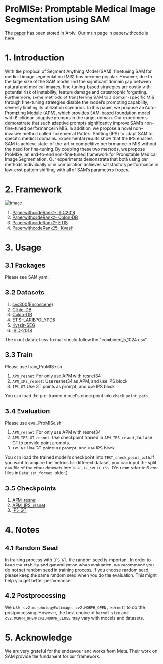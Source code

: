 # ProMISe: Promptable Medical Image Segmentation using SAM

The [paper](https://arxiv.org/pdf/2403.04164.pdf) has been stored in Arxiv.
Our main page in paperwithcode is [here](https://paperswithcode.com/paper/promise-promptable-medical-image-segmentation)

# 1. Introduction
With the proposal of Segment Anything Model (SAM), finetuning SAM for medical image segmentation (MIS) has become popular. However, due to the large size of the SAM model and the significant domain gap between natural and medical images, fine-tuning-based
strategies are costly with potential risk of instability, feature damage
and catastrophic forgetting. Furthermore, some methods of transferring
SAM to a domain-specific MIS through fine-tuning strategies disable the
model’s prompting capability, severely limiting its utilization scenarios.
In this paper, we propose an Auto-Prompting Module (APM), which provides SAM-based foundation model with Euclidean adaptive prompts
in the target domain. Our experiments demonstrate that such adaptive prompts significantly improve SAM’s non-fine-tuned performance
in MIS. In addition, we propose a novel non-invasive method called Incremental Pattern Shifting (IPS) to adapt SAM to specific medical domains.  Experimental results show that the IPS enables SAM to achieve
state-of-the-art or competitive performance in MIS without the need for
fine-tuning. By coupling these two methods, we propose ProMISe, an
end-to-end non-fine-tuned framework for Promptable Medical Image
Segmentation. Our experiments demonstrate that both using our methods individually or in combination achieves satisfactory performance in
low-cost pattern shifting, with all of SAM’s parameters frozen.
# 2. Framework
![image](https://github.com/xinkunwang111/ProMISe/assets/130198762/1e1ff6cf-7eb6-4ab9-a2a5-7fc28661c3a5)

1.  [PaperwithcodeRank1- ISIC2018](https://paperswithcode.com/sota/lesion-segmentation-on-isic-2018)
2. [PaperwithcodeRank2- Colon-DB](https://paperswithcode.com/sota/medical-image-segmentation-on-cvc-colondb)
3. [PaperwithcodeRank2- ETIS](https://paperswithcode.com/sota/medical-image-segmentation-on-etis)
4. [PaperwithcodeRank25- Kvasir](https://paperswithcode.com/sota/medical-image-segmentation-on-kvasir-seg)


# 3. Usage
## 3.1 Packages
Please see SAM.yaml.
## 3.2 Datasets 
1. [cvc300(Endoscene)](https://pages.cvc.uab.es/CVC-Colon/index.php/databases/cvc-endoscenestill/)
2. [Clinic-DB](https://polyp.grand-challenge.org/CVCClinicDB/)
3. [Colon-DB](https://figshare.com/articles/figure/Polyp_DataSet_zip/21221579)
4. [ETIS-LARIBPOLYPDB](https://polyp.grand-challenge.org/ETISLarib/)
5. [Kvasir-SEG](https://www.kaggle.com/datasets/meetnagadia/kvasir-dataset)
6. [ISIC-2018](https://challenge.isic-archive.com/data/#2018)
   
The input dataset csv format should follow the "combined_5_1024.csv"




## 3.3 Train
Please use train_ProMISe.sh

1. `APM_resnet`: For only use APM with resnet34
2. `APM_IPS_resnet`: Use resnet34 as APM, and use IPS block
3. `IPS_GT`:Use GT points as prompt, and use IPS block

You can load the pre-trained model's checkpoint into `check_point_path`.

## 3.4 Evaluation
Please use eval_ProMISe.sh

1. `APM_resnet`: For only use APM with resnet34
2.  `APM_IPS_GT_resnet`: Use checkpoint trained in `APM_IPS_resnet`, but use GT to provide point prompts.
3.  `IPS_GT`:Use GT points as prompt, and use IPS block


You can load the trained model's checkpoint into `TEST_check_point_path`.If you want to acquire the metrics for different dataset, you can input the split csv file of the other datasets into `TEST_IF_SPLIT_CSV`. (You can refer to 6 csv files in `Data_set_format` folder.)

## 3.5 Checkpoints
1. [APM_resnet](https://drive.google.com/file/d/1bjyRUKolZ5ON-egnSnfpLNdyDQvcOmWL/view?usp=drive_link)
2. [APM_IPS_resnet](https://drive.google.com/file/d/1HSX4HgrrBreAoVDSUcOZhpN8BnKEnJO-/view?usp=drive_link)
3. [IPS_GT](https://drive.google.com/file/d/1R1eqzYkEjoynSynn8OP4maL6YjZjgW-f/view?usp=drive_link)

# 4. Notes
## 4.1  Random Seed
In training process with `IPS_GT`, the random seed is important. In order to keep the stability and generalization when evaluation, we recommend you do not set random seed in training  process. If you choose random seed, please keep the same random seed when you do the evaluation. This might help you get better performance.
## 4.2 Postprocessing
We use ` cv2.morphologyEx(image, cv2.MORPH_OPEN, kernel)` to do the postprocessing. However, the best choice of `kernel size` and `cv2.MORPH_OPEN/cv2.MORPH_CLOSE` may vary with models and datasets.

# 5. Acknowledge
We are very grateful for the endeavour and works from Meta. Their work on SAM provide the fundament for our framework.



   


